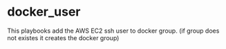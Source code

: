 # docker_user

This playbooks add the AWS EC2 ssh user to docker group. (if group does not existes it creates the docker group)